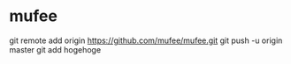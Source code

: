 mufee
=====
git remote add origin https://github.com/mufee/mufee.git
git push -u origin master
git add hogehoge
